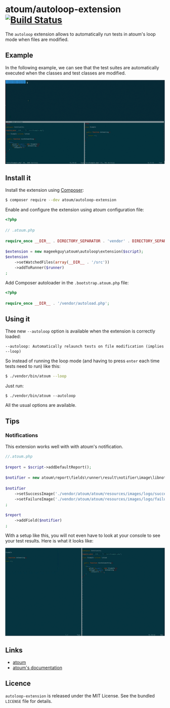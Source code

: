 # atoum/autoloop-extension [![Build Status](https://travis-ci.org/atoum/autoloop-extension.svg?branch=master)](https://travis-ci.org/atoum/autoloop-extension)


The `autoloop` extension allows to automatically run tests in atoum's loop mode when files are modified.

## Example

In the following example, we can see that the test suites are automatically executed when the classes and test classes are modified.

![Demo](doc/demo.gif)

## Install it

Install the extension using [Composer](https://getcomposer.org):

```sh
$ composer require --dev atoum/autoloop-extension
```

Enable and configure the extension using atoum configuration file:

```php
<?php

// .atoum.php

require_once __DIR__ . DIRECTORY_SEPARATOR . 'vendor' . DIRECTORY_SEPARATOR . 'autoload.php';

$extension = new mageekguy\atoum\autoloop\extension($script);
$extension
    ->setWatchedFiles(array(__DIR__ . '/src'))
    ->addToRunner($runner)
;
```

Add Composer autoloader in the `.bootstrap.atoum.php` file:

```php
<?php

require_once __DIR__ . '/vendor/autoload.php';
```

## Using it

Thee new `--autoloop` option is available when the extension is correctly loaded:

```
--autoloop: Automatically relaunch tests on file modification (implies --loop)
```

So instead of running the loop mode (and having to press `enter` each time tests need to run) like this:

```sh
$ ./vendor/bin/atoum --loop
```

Just run:

```
$ ./vendor/bin/atoum --autoloop
```

All the usual options are available.

## Tips

### Notifications

This extension works well with with atoum's notification.

```php
//.atoum.php

$report = $script->addDefaultReport();

$notifier = new atoum\report\fields\runner\result\notifier\image\libnotify();

$notifier
    ->setSuccessImage('./vendor/atoum/atoum/resources/images/logo/success.png')
    ->setFailureImage('./vendor/atoum/atoum/resources/images/logo/failure.png')
;

$report
    ->addField($notifier)
;
```

With a setup like this, you will not even have to look at your console to see your test results. Here is what it looks like:

![Demo](doc/demo_notifications.gif)


## Links

* [atoum](http://atoum.org)
* [atoum's documentation](http://docs.atoum.org)


## Licence

`autoloop-extension` is released under the MIT License. See the bundled `LICENSE` file for details.
